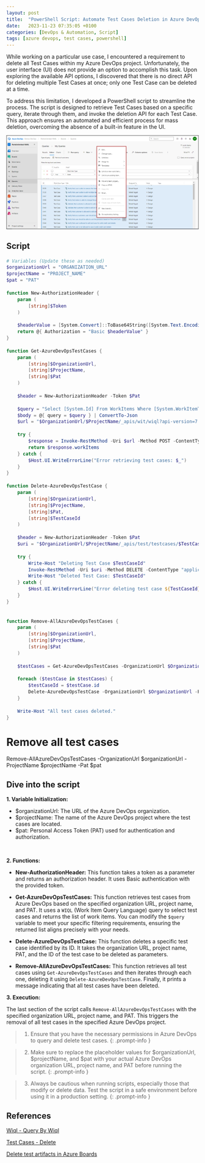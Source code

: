 ```yaml
---
layout: post
title:  "PowerShell Script: Automate Test Cases Deletion in Azure DevOps"
date:   2023-11-23 07:35:05 +0100
categories: [DevOps & Automation, Script]
tags: [azure devops, test cases, powershell]
---
```


While working on a particular use case, I encountered a requirement to delete all Test Cases within my Azure DevOps project. Unfortunately, the user interface (UI) does not provide an option to accomplish this task. Upon exploring the available API options, I discovered that there is no direct API for deleting multiple Test Cases at once; only one Test Case can be deleted at a time.

To address this limitation, I developed a PowerShell script to streamline the process. The script is designed to retrieve Test Cases based on a specific query, iterate through them, and invoke the deletion API for each Test Case. This approach ensures an automated and efficient process for mass deletion, overcoming the absence of a built-in feature in the UI.

![](/assets/img/delete-testcases/multi-testcases-options.png)

## Script

```powershell
# Variables (Update these as needed)
$organizationUrl = "ORGANIZATION_URL"
$projectName = "PROJECT_NAME"
$pat = "PAT"

function New-AuthorizationHeader {
    param (
        [string]$Token
    )

    $headerValue = [System.Convert]::ToBase64String([System.Text.Encoding]::ASCII.GetBytes(":$($Token)"))
    return @{ Authorization = "Basic $headerValue" }
}

function Get-AzureDevOpsTestCases {
    param (
        [string]$OrganizationUrl,
        [string]$ProjectName,
        [string]$Pat
    )

    $header = New-AuthorizationHeader -Token $Pat

    $query = "Select [System.Id] From WorkItems Where [System.WorkItemType] = 'Test Case' and [System.TeamProject] = '$ProjectName'"
    $body = @{ query = $query } | ConvertTo-Json
    $url = "$OrganizationUrl/$ProjectName/_apis/wit/wiql?api-version=7.1"

    try {
        $response = Invoke-RestMethod -Uri $url -Method POST -ContentType "application/json" -Headers $header -Body $body
        return $response.workItems
    } catch {
        $Host.UI.WriteErrorLine("Error retrieving test cases: $_")
    }
}

function Delete-AzureDevOpsTestCase {
    param (
        [string]$OrganizationUrl,
        [string]$ProjectName,
        [string]$Pat,
        [string]$TestCaseId
    )

    $header = New-AuthorizationHeader -Token $Pat
    $uri = "$OrganizationUrl/$ProjectName/_apis/test/testcases/$TestCaseId/?api-version=7.1"

    try {
        Write-Host "Deleting Test Case $TestCaseId"
        Invoke-RestMethod -Uri $uri -Method DELETE -ContentType "application/json" -Headers $header
        Write-Host "Deleted Test Case: $TestCaseId"
    } catch {
        $Host.UI.WriteErrorLine("Error deleting test case ${TestCaseId}: $_")
    }
}


function Remove-AllAzureDevOpsTestCases {
    param (
        [string]$OrganizationUrl,
        [string]$ProjectName,
        [string]$Pat
    )

    $testCases = Get-AzureDevOpsTestCases -OrganizationUrl $OrganizationUrl -ProjectName $ProjectName -Pat $Pat

    foreach ($testCase in $testCases) {
        $testCaseId = $testCase.id
        Delete-AzureDevOpsTestCase -OrganizationUrl $OrganizationUrl -ProjectName $ProjectName -Pat $Pat -TestCaseId $testCaseId
    }

    Write-Host "All test cases deleted."
}
```

# Remove all test cases
Remove-AllAzureDevOpsTestCases -OrganizationUrl $organizationUrl -ProjectName $projectName -Pat $pat

## Dive into the script

**1. Variable Initialization:**

- $organizationUrl: The URL of the Azure DevOps organization.
- $projectName: The name of the Azure DevOps project where the test cases are located.
- $pat: Personal Access Token (PAT) used for authentication and authorization.
<br>

**2. Functions:**

- **New-AuthorizationHeader:** This function takes a token as a parameter and returns an authorization header. It uses Basic authentication with the provided token.

- **Get-AzureDevOpsTestCases:** This function retrieves test cases from Azure DevOps based on the specified organization URL, project name, and PAT. It uses a `WIQL` (Work Item Query Language) query to select test cases and returns the list of work items.
    You can modify the `$query` variable to meet your specific filtering requirements, ensuring the returned list aligns precisely with your needs.

- **Delete-AzureDevOpsTestCase:** This function deletes a specific test case identified by its ID. It takes the organization URL, project name, PAT, and the ID of the test case to be deleted as parameters.

- **Remove-AllAzureDevOpsTestCases:** This function retrieves all test cases using `Get-AzureDevOpsTestCases` and then iterates through each one, deleting it using `Delete-AzureDevOpsTestCase`. Finally, it prints a message indicating that all test cases have been deleted.

**3. Execution:**

The last section of the script calls `Remove-AllAzureDevOpsTestCases` with the specified organization URL, project name, and PAT. This triggers the removal of all test cases in the specified Azure DevOps project.

> 1. Ensure that you have the necessary permissions in Azure DevOps to query and delete test cases.
{: .prompt-info }

> 2. Make sure to replace the placeholder values for $organizationUrl, $projectName, and $pat with your actual Azure DevOps organization URL, project name, and PAT before running the script.
{: .prompt-info }

> 3. Always be cautious when running scripts, especially those that modify or delete data. Test the script in a safe environment before using it in a production setting.
{: .prompt-info }

## References

[Wiql - Query By Wiql](https://learn.microsoft.com/en-us/rest/api/azure/devops/wit/wiql/query-by-wiql?view=azure-devops-rest-7.0&tabs=HTTP)

[Test Cases - Delete](https://learn.microsoft.com/en-us/rest/api/azure/devops/test/test-cases/delete?view=azure-devops-rest-7.1&tabs=HTTP)

[Delete test artifacts in Azure Boards](https://learn.microsoft.com/en-us/azure/devops/boards/backlogs/delete-test-artifacts?view=azure-devops#delete-a-test-case-test-suite-or-test-plan)

